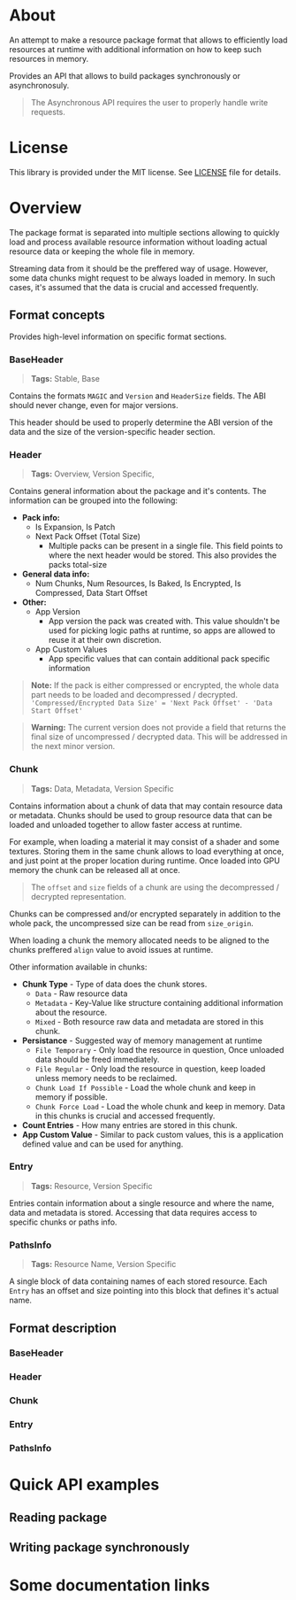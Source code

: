 # About

An attempt to make a resource package format that allows to efficiently load resources at runtime with additional information on how to keep such resources in memory.

Provides an API that allows to build packages synchronously or asynchronosuly.
> The Asynchronous API requires the user to properly handle write requests.

# License

This library is provided under the MIT license.
See [LICENSE](/LICENSE) file for details.

# Overview

The package format is separated into multiple sections allowing to quickly load and process available resource information without loading actual resource data or keeping the whole file in memory.

Streaming data from it should be the preffered way of usage. However, some data chunks might request to be always loaded in memory. In such cases, it's assumed that the data is crucial and accessed frequently.

## Format concepts

Provides high-level information on specific format sections.

### BaseHeader
> **Tags:** Stable, Base

Contains the formats `MAGIC` and `Version` and `HeaderSize` fields. The ABI should never change, even for major versions.

This header should be used to properly determine the ABI version of the data and the size of the version-specific header section.

### Header
> **Tags:** Overview, Version Specific,

Contains general information about the package and it's contents. The information can be grouped into the following:
* __Pack info:__
  * Is Expansion, Is Patch
  * Next Pack Offset (Total Size)
    * Multiple packs can be present in a single file. This field points to where the next header would be stored. This also provides the packs total-size
* __General data info:__
  * Num Chunks, Num Resources, Is Baked, Is Encrypted, Is Compressed, Data Start Offset
* __Other:__
  * App Version
    * App version the pack was created with. This value shouldn't be used for picking logic paths at runtime, so apps are allowed to reuse it at their own discretion.
  * App Custom Values
    * App specific values that can contain additional pack specific information

> **Note:** If the pack is either compressed or encrypted, the whole data part needs to be loaded and decompressed / decrypted. `'Compressed/Encrypted Data Size' = 'Next Pack Offset' - 'Data Start Offset'`

> **Warning:** The current version does not provide a field that returns the final size of uncompressed / decrypted data. This will be addressed in the next minor version.

### Chunk
> **Tags:** Data, Metadata, Version Specific

Contains information about a chunk of data that may contain resource data or metadata. Chunks should be used to group resource data that can be loaded and unloaded together to allow faster access at runtime.

For example, when loading a material it may consist of a shader and some textures. Storing them in the same chunk allows to load everything at once, and just point at the proper location during runtime. Once loaded into GPU memory the chunk can be released all at once.

> The `offset` and `size` fields of a chunk are using the decompressed / decrypted representation.

Chunks can be compressed and/or encrypted separately in addition to the whole pack, the uncompressed size can be read from `size_origin`.

When loading a chunk the memory allocated needs to be aligned to the chunks preffered `align` value to avoid issues at runtime.

Other information available in chunks:
* __Chunk Type__ - Type of data does the chunk stores.
  * `Data` - Raw resource data
  * `Metadata` - Key-Value like structure containing additional information about the resource.
  * `Mixed` - Both resource raw data and metadata are stored in this chunk.
* __Persistance__ - Suggested way of memory management at runtime
  * `File Temporary` - Only load the resource in question, Once unloaded data should be freed immediately.
  * `File Regular` - Only load the resource in question, keep loaded unless memory needs to be reclaimed.
  * `Chunk Load If Possible` - Load the whole chunk and keep in memory if possible.
  * `Chunk Force Load` - Load the whole chunk and keep in memory. Data in this chunks is crucial and accessed frequently.
* __Count Entries__ - How many entries are stored in this chunk.
* __App Custom Value__ - Similar to pack custom values, this is a application defined value and can be used for anything.

### Entry
> **Tags:** Resource, Version Specific

Entries contain information about a single resource and where the name, data and metadata is stored. Accessing that data requires access to specific chunks or paths info.

### PathsInfo
> **Tags:** Resource Name, Version Specific

A single block of data containing names of each stored resource. Each `Entry` has an offset and size pointing into this block that defines it's actual name.

## Format description

### BaseHeader
### Header
### Chunk
### Entry
### PathsInfo

# Quick API examples

## Reading package

## Writing package synchronously

# Some documentation links
